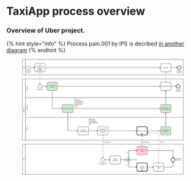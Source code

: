 # TaxiApp process overview

### Overview of Uber project.&#x20;

{% hint style="info" %}
Process pain.001 by IPS is decribed [in another diagram](ips-pain.001-process-bpmn.md)
{% endhint %}

<figure><img src=".gitbook/assets/diagram (3).svg" alt=""><figcaption></figcaption></figure>
